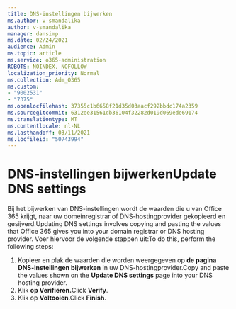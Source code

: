 ```yaml
---
title: DNS-instellingen bijwerken
ms.author: v-smandalika
author: v-smandalika
manager: dansimp
ms.date: 02/24/2021
audience: Admin
ms.topic: article
ms.service: o365-administration
ROBOTS: NOINDEX, NOFOLLOW
localization_priority: Normal
ms.collection: Adm_O365
ms.custom:
- "9002531"
- "7375"
ms.openlocfilehash: 37355c1b6658f21d35d03aacf292bbdc174a2359
ms.sourcegitcommit: 6312ee31561db36104f32282d019d069ede69174
ms.translationtype: MT
ms.contentlocale: nl-NL
ms.lasthandoff: 03/11/2021
ms.locfileid: "50743994"
---
```

# <a name="update-dns-settings"></a><span data-ttu-id="54d6f-102">DNS-instellingen bijwerken</span><span class="sxs-lookup"><span data-stu-id="54d6f-102">Update DNS settings</span></span>

<span data-ttu-id="54d6f-103">Bij het bijwerken van DNS-instellingen wordt de waarden die u van Office 365 krijgt, naar uw domeinregistrar of DNS-hostingprovider gekopieerd en gesijverd.</span><span class="sxs-lookup"><span data-stu-id="54d6f-103">Updating DNS settings involves copying and pasting the values that Office 365 gives you into your domain registrar or DNS hosting provider.</span></span> <span data-ttu-id="54d6f-104">Voer hiervoor de volgende stappen uit:</span><span class="sxs-lookup"><span data-stu-id="54d6f-104">To do this, perform the following steps:</span></span>

1. <span data-ttu-id="54d6f-105">Kopieer en plak de waarden die worden weergegeven op **de pagina DNS-instellingen bijwerken** in uw DNS-hostingprovider.</span><span class="sxs-lookup"><span data-stu-id="54d6f-105">Copy and paste the values shown on the **Update DNS settings** page into your DNS hosting provider.</span></span>
2. <span data-ttu-id="54d6f-106">Klik **op Verifiëren.**</span><span class="sxs-lookup"><span data-stu-id="54d6f-106">Click **Verify**.</span></span>
3. <span data-ttu-id="54d6f-107">Klik op **Voltooien**.</span><span class="sxs-lookup"><span data-stu-id="54d6f-107">Click **Finish**.</span></span>